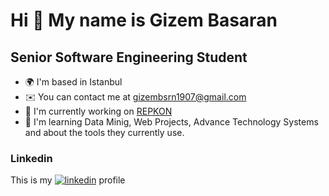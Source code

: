 Hi 👋 My name is Gizem Basaran
=============================

Senior Software Engineering Student
------------------------------------

* 🌍  I'm based in Istanbul
* ✉️  You can contact me at [gizembsrn1907@gmail.com](mailto:mertcobanov@gmail.com)
* 🚀  I'm currently working on [REPKON](https://www.repkon.com.tr/tr)
* 🧠  I'm learning Data Minig, Web Projects, Advance Technology Systems and about the tools they currently use.

### Linkedin
This is my [![linkedin](https://img.shields.io/badge/Linkedin-000000?style=for-the-badge&logo=Linkedin&logoColor=white)](https://www.linkedin.com/in/gizem-b-900506171/) profile 


<!--
**gzmbsrn/gzmbsrn** is a ✨ _special_ ✨ repository because its `README.md` (this file) appears on your GitHub profile.

Here are some ideas to get you started:

- 🔭 I’m currently working on ...
- 🌱 I’m currently learning ...
- 👯 I’m looking to collaborate on ...
- 🤔 I’m looking for help with ...
- 💬 Ask me about ...
- 📫 How to reach me: ...
- 😄 Pronouns: ...
- ⚡ Fun fact: ...
-->
